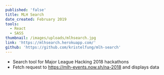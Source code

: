 ```yaml
---
published: 'false'
title: MLH Search
date_created: February 2019
tools:
  - React
  - SASS
thumbnail: /images/uploads/mlhsearch.jpg
link: 'https://mlhsearch.herokuapp.com/'
github: 'https://github.com/kristelfung/mlh-search'
---
```

* Search tool for Major League Hacking 2018 hackathons
* Fetch request to <https://mlh-events.now.sh/na-2018> and displays data
